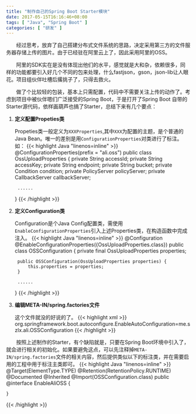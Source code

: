 ```yaml
---
title: "制作自己的Spring Boot Starter模块"
date: 2017-05-15T16:16:46+08:00
tags: [ "Java", "Spring Boot" ]
categories: [ "研发" ]
---
```


&#160; &#160;&#160;&#160;&#160;&#160;经过思考，放弃了自己搭建分布式文件系统的思路，决定采用第三方的文件服务器存储上传的图片。由于已经驻在阿里云上了，因此采用阿里的OSS。

&#160; &#160;&#160;&#160;&#160;&#160;阿里的SDK实在是没有体现出他们的水平，感觉就是大和杂，依赖很多，同样的功能都要引入好几个不同的包来处理，什么fastjson，gson，json-lib让人眼花。项目组伙伴吐槽后撂挑子了，只得去救火。

<!--more-->

&#160; &#160;&#160;&#160;&#160;&#160;做了个比较轻的包装，基本上只需配置，代码中不需要关注上传的动作了。考虑到项目中被伙伴嗯们广泛接受的Spring Boot，于是打开了Spring Boot 自带的Starter源代码，依样画葫芦也搞了Starter，总结下来有几个要点：  

1. **定义配置Propeties类**

    Propeties类一般定义为`XXXProperties`,其中`XXX`为配置的主题，是个普通的Java Bean。唯一的差别是用`ConfigurationProperties`对类进行了标注。如：
{{< highlight Java "linenos=inline" >}}
    @ConfigurationProperties(prefix = "ali.oss")
    public class OssUploadProperties {
        private String accessId;
        private String accessKey;
        private String endpoint;
        private String bucket;
        private Condition condition;
        private PolicyServer policyServer;
        private CallbackServer callbackServer;

        ......
    }
{{< /highlight >}}

2. **定义Configuration类**

    Configuration是个Java Config配置类，需使用`EnableConfigurationProperties`引入上述Properties类，在构造函数中完成注入。
{{< highlight Java "linenos=inline" >}}
    @Configuration
    @EnableConfigurationProperties({OssUploadProperties.class})
    public class OSSConfiguration {
        private final OssUploadProperties properties;

        public OSSConfiguration(OssUploadProperties properties) {
            this.properties = properties;
        }

        ......
    }
{{< /highlight >}}    

3. **编辑META-IN/spring.factories文件**

    这个文件就没的好说的了。
{{< highlight xml >}}
    org.springframework.boot.autoconfigure.EnableAutoConfiguration=me.szlx.ali.OSSConfiguration
{{< /highlight >}}    

&#160; &#160;&#160;&#160;&#160;&#160;按照上述制作的Starter，有个缺陷就是，只要在Spring Boot环境中引入了，就会进行相关的初始化。如果要避免这点，可以先注释掉`META-IN/spring.factories`文件的相关内容，然后提供类似以下的标注类，并在需要启用的工程中用于标注主类即可。
{{< highlight Java "linenos=inline" >}}
    @Target(ElementType.TYPE)
    @Retention(RetentionPolicy.RUNTIME)
    @Documented
    @Inherited
    @Import(OSSConfiguration.class)
    public @interface EnableAliOSS {

    }
{{< /highlight >}}   